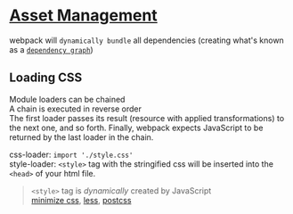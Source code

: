 # [Asset Management](https://webpack.js.org/guides/asset-management/)

 webpack will `dynamically bundle` all dependencies (creating what's known as a [`dependency graph`](https://webpack.js.org/concepts/dependency-graph))

 ## Loading CSS
 Module loaders can be chained  
 A chain is executed in reverse order  
 The first loader passes its result (resource with applied transformations) to the next one, and so forth. Finally, webpack expects JavaScript to be returned by the last loader in the chain.

 css-loader: `import './style.css'`  
 style-loader: `<style>` tag with the stringified css will be inserted into the `<head>` of your html file.

 > `<style>` tag is *dynamically* created by JavaScript  
 > [minimize css](https://webpack.js.org/plugins/mini-css-extract-plugin/#minimizing-for-production), [less](https://webpack.js.org/loaders/less-loader), [postcss](https://webpack.js.org/loaders/postcss-loader)